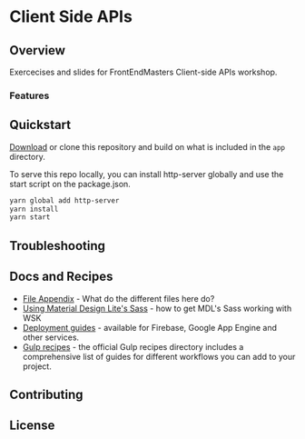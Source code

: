 # Client Side APIs

## Overview

Exercecises and slides for FrontEndMasters Client-side APIs workshop. 


### Features


## Quickstart

[Download](https://github.com/Yonet/client-side-apis) or clone this repository and build on what is included in the `app` directory.

To serve this repo locally, you can install http-server globally and use the start script on the package.json.

```bash
yarn global add http-server
yarn install
yarn start
```

## Troubleshooting

## Docs and Recipes

* [File Appendix](https://github.com/google/web-starter-kit/blob/master/docs/file-appendix.md) - What do the different files here do?
* [Using Material Design Lite's Sass](https://github.com/google/web-starter-kit/blob/master/docs/mdl-sass.md) - how to get MDL's Sass working with WSK
* [Deployment guides](https://github.com/google/web-starter-kit/blob/master/docs/deploy.md) - available for Firebase, Google App Engine and other services.
* [Gulp recipes](https://github.com/gulpjs/gulp/tree/master/docs/recipes) - the official Gulp recipes directory includes a comprehensive list of guides for different workflows you can add to your project.


## Contributing


## License


